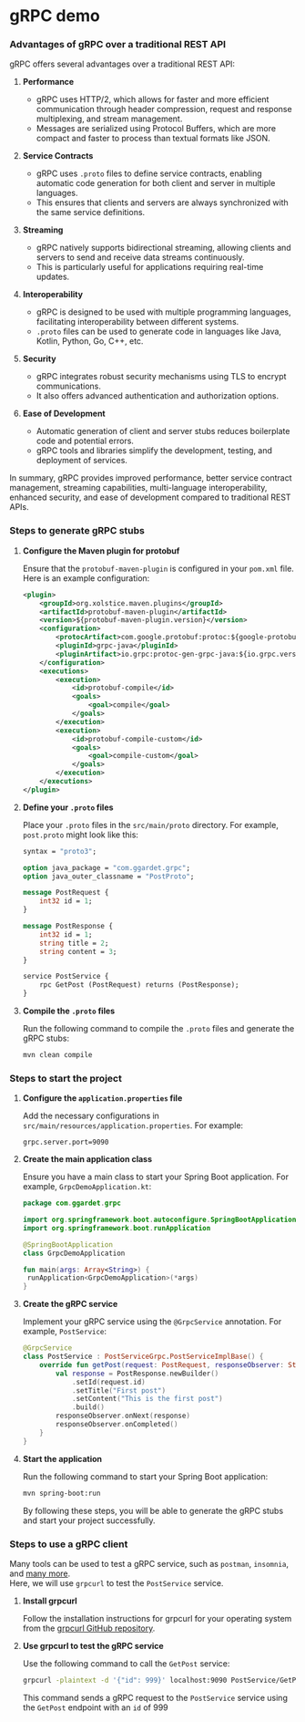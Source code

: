 # gRPC demo

### Advantages of gRPC over a traditional REST API

gRPC offers several advantages over a traditional REST API:

1. **Performance**
   - gRPC uses HTTP/2, which allows for faster and more efficient communication through header compression, request and response multiplexing, and stream management.
   - Messages are serialized using Protocol Buffers, which are more compact and faster to process than textual formats like JSON.

2. **Service Contracts**
   - gRPC uses `.proto` files to define service contracts, enabling automatic code generation for both client and server in multiple languages.
   - This ensures that clients and servers are always synchronized with the same service definitions.

3. **Streaming**
   - gRPC natively supports bidirectional streaming, allowing clients and servers to send and receive data streams continuously.
   - This is particularly useful for applications requiring real-time updates.

4. **Interoperability**
   - gRPC is designed to be used with multiple programming languages, facilitating interoperability between different systems.
   - `.proto` files can be used to generate code in languages like Java, Kotlin, Python, Go, C++, etc.

5. **Security**
   - gRPC integrates robust security mechanisms using TLS to encrypt communications.
   - It also offers advanced authentication and authorization options.

6. **Ease of Development**
   - Automatic generation of client and server stubs reduces boilerplate code and potential errors.
   - gRPC tools and libraries simplify the development, testing, and deployment of services.

In summary, gRPC provides improved performance, better service contract management, streaming capabilities, multi-language interoperability, enhanced security, and ease of development compared to traditional REST APIs.

### Steps to generate gRPC stubs

1. **Configure the Maven plugin for protobuf**

   Ensure that the `protobuf-maven-plugin` is configured in your `pom.xml` file. Here is an example configuration:
   
   ```xml
   <plugin>
       <groupId>org.xolstice.maven.plugins</groupId>
       <artifactId>protobuf-maven-plugin</artifactId>
       <version>${protobuf-maven-plugin.version}</version>
       <configuration>
           <protocArtifact>com.google.protobuf:protoc:${google-protobuf.version}:exe:${os.detected.classifier}</protocArtifact>
           <pluginId>grpc-java</pluginId>
           <pluginArtifact>io.grpc:protoc-gen-grpc-java:${io.grpc.version}:exe:${os.detected.classifier}</pluginArtifact>
       </configuration>
       <executions>
           <execution>
               <id>protobuf-compile</id>
               <goals>
                   <goal>compile</goal>
               </goals>
           </execution>
           <execution>
               <id>protobuf-compile-custom</id>
               <goals>
                   <goal>compile-custom</goal>
               </goals>
           </execution>
       </executions>
   </plugin>
   ```

2. **Define your `.proto` files**

   Place your `.proto` files in the `src/main/proto` directory. For example, `post.proto` might look like this:
   
   ```proto
   syntax = "proto3";
   
   option java_package = "com.ggardet.grpc";
   option java_outer_classname = "PostProto";
   
   message PostRequest {
       int32 id = 1;
   }
   
   message PostResponse {
       int32 id = 1;
       string title = 2;
       string content = 3;
   }
   
   service PostService {
       rpc GetPost (PostRequest) returns (PostResponse);
   }
   ```

3. **Compile the `.proto` files**

   Run the following command to compile the `.proto` files and generate the gRPC stubs:
   
   ```sh
   mvn clean compile
   ```

### Steps to start the project

1. **Configure the `application.properties` file**
   
   Add the necessary configurations in `src/main/resources/application.properties`. For example:
   
   ```properties
   grpc.server.port=9090
   ```

2. **Create the main application class**
   
   Ensure you have a main class to start your Spring Boot application. For example, `GrpcDemoApplication.kt`:

   ```kotlin
   package com.ggardet.grpc
   
   import org.springframework.boot.autoconfigure.SpringBootApplication
   import org.springframework.boot.runApplication
   
   @SpringBootApplication
   class GrpcDemoApplication
   
   fun main(args: Array<String>) {
    runApplication<GrpcDemoApplication>(*args)
   }
   ```

3. **Create the gRPC service**
   
   Implement your gRPC service using the `@GrpcService` annotation. For example, `PostService`:
   
   ```kotlin
   @GrpcService
   class PostService : PostServiceGrpc.PostServiceImplBase() {
       override fun getPost(request: PostRequest, responseObserver: StreamObserver<PostResponse>) {
           val response = PostResponse.newBuilder()
               .setId(request.id)
               .setTitle("First post")
               .setContent("This is the first post")
               .build()
           responseObserver.onNext(response)
           responseObserver.onCompleted()
       }
   }
   ```

4. **Start the application**

   Run the following command to start your Spring Boot application:

   ```sh
   mvn spring-boot:run
   ```
   
   By following these steps, you will be able to generate the gRPC stubs and start your project successfully.

### Steps to use a gRPC client

Many tools can be used to test a gRPC service, such as `postman`, `insomnia`, and [many more](https://github.com/grpc-ecosystem/awesome-grpc?tab=readme-ov-file#gui).  
Here, we will use `grpcurl` to test the `PostService` service.

1. **Install grpcurl**
   
   Follow the installation instructions for grpcurl for your operating system from the [grpcurl GitHub repository](https://github.com/fullstorydev/grpcurl).

2. **Use grpcurl to test the gRPC service**

   Use the following command to call the `GetPost` service:

   ```sh
   grpcurl -plaintext -d '{"id": 999}' localhost:9090 PostService/GetPost
   ```
   
   This command sends a gRPC request to the `PostService` service using the `GetPost` endpoint with an `id` of 999
